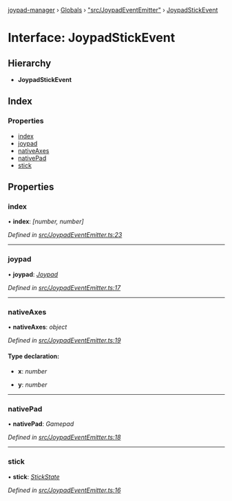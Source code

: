 [joypad-manager](../README.md) › [Globals](../globals.md) › ["src/JoypadEventEmitter"](../modules/_src_joypadeventemitter_.md) › [JoypadStickEvent](_src_joypadeventemitter_.joypadstickevent.md)

# Interface: JoypadStickEvent

## Hierarchy

* **JoypadStickEvent**

## Index

### Properties

* [index](_src_joypadeventemitter_.joypadstickevent.md#index)
* [joypad](_src_joypadeventemitter_.joypadstickevent.md#joypad)
* [nativeAxes](_src_joypadeventemitter_.joypadstickevent.md#nativeaxes)
* [nativePad](_src_joypadeventemitter_.joypadstickevent.md#nativepad)
* [stick](_src_joypadeventemitter_.joypadstickevent.md#stick)

## Properties

###  index

• **index**: *[number, number]*

*Defined in [src/JoypadEventEmitter.ts:23](https://github.com/nvitaterna/joypad-manager/blob/6b977e7/src/JoypadEventEmitter.ts#L23)*

___

###  joypad

• **joypad**: *[Joypad](../classes/_src_joypad_.joypad.md)*

*Defined in [src/JoypadEventEmitter.ts:17](https://github.com/nvitaterna/joypad-manager/blob/6b977e7/src/JoypadEventEmitter.ts#L17)*

___

###  nativeAxes

• **nativeAxes**: *object*

*Defined in [src/JoypadEventEmitter.ts:19](https://github.com/nvitaterna/joypad-manager/blob/6b977e7/src/JoypadEventEmitter.ts#L19)*

#### Type declaration:

* **x**: *number*

* **y**: *number*

___

###  nativePad

• **nativePad**: *Gamepad*

*Defined in [src/JoypadEventEmitter.ts:18](https://github.com/nvitaterna/joypad-manager/blob/6b977e7/src/JoypadEventEmitter.ts#L18)*

___

###  stick

• **stick**: *[StickState](_src_joypad_.stickstate.md)*

*Defined in [src/JoypadEventEmitter.ts:16](https://github.com/nvitaterna/joypad-manager/blob/6b977e7/src/JoypadEventEmitter.ts#L16)*
